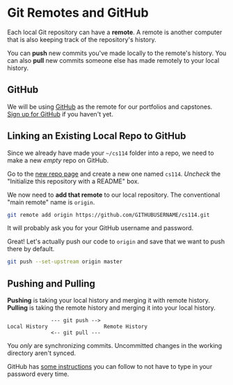 # Git Remotes and GitHub

Each local Git repository can have a **remote**.
A remote is another computer that is also keeping track of the repository's history.

You can **push** new commits you've made locally to the remote's history.
You can also **pull** new commits someone else has made remotely to your local history.

## GitHub

We will be using [GitHub](https://github.com) as the remote for our portfolios and capstones.
[Sign up for GitHub](https://github.com/join) if you haven't yet.

## Linking an Existing Local Repo to GitHub

Since we already have made your `~/cs114` folder into a repo, we need to make a new _empty_ repo on GitHub.

Go to the [new repo page](https://github.com/new) and create a new one named `cs114`.
_Uncheck_ the "Initialize this repository with a README" box.

We now need to **add that remote** to our local repository.
The conventional "main remote" name is `origin`.

```bash
git remote add origin https://github.com/GITHUBUSERNAME/cs114.git
```

It will probably ask you for your GitHub username and password.

Great!
Let's actually push our code to `origin` and save that we want to push there by default.

```bash
git push --set-upstream origin master
```

## Pushing and Pulling

**Pushing** is taking your local history and merging it with remote history.
**Pulling** is taking the remote history and merging it into your local history.

```
              --- git push -->
Local History                  Remote History
              <-- git pull ---
```

You _only_ are synchronizing commits.
Uncommitted changes in the working directory aren't synced.

GitHub has [some instructions](https://help.github.com/articles/caching-your-github-password-in-git/) you can follow to not have to type in your password every time.
